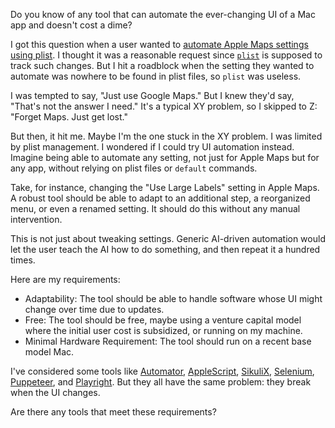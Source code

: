 Do you know of any tool that can automate the ever-changing UI of a Mac app and doesn't cost a dime?

I got this question when a user wanted to [automate Apple Maps settings using plist](https://github.com/8ta4/plist/issues/24#issuecomment-1931474720). I thought it was a reasonable request since [`plist`](https://github.com/8ta4/plist) is supposed to track such changes. But I hit a roadblock when the setting they wanted to automate was nowhere to be found in plist files, so `plist` was useless.

I was tempted to say, "Just use Google Maps." But I knew they'd say, "That's not the answer I need." It's a typical XY problem, so I skipped to Z: "Forget Maps. Just get lost."

But then, it hit me. Maybe I'm the one stuck in the XY problem. I was limited by plist management. I wondered if I could try UI automation instead. Imagine being able to automate any setting, not just for Apple Maps but for any app, without relying on plist files or `default` commands.

Take, for instance, changing the "Use Large Labels" setting in Apple Maps. A robust tool should be able to adapt to an additional step, a reorganized menu, or even a renamed setting. It should do this without any manual intervention.

This is not just about tweaking settings. Generic AI-driven automation would let the user teach the AI how to do something, and then repeat it a hundred times.

Here are my requirements:

- Adaptability: The tool should be able to handle software whose UI might change over time due to updates.
- Free: The tool should be free, maybe using a venture capital model where the initial user cost is subsidized, or running on my machine.
- Minimal Hardware Requirement: The tool should run on a recent base model Mac.

I've considered some tools like [Automator](https://support.apple.com/guide/automator/welcome/mac), [AppleScript](https://developer.apple.com/library/archive/documentation/AppleScript/Conceptual/AppleScriptLangGuide/introduction/ASLR_intro.html), [SikuliX](https://github.com/RaiMan/SikuliX1), [Selenium](https://github.com/SeleniumHQ/selenium), [Puppeteer](https://github.com/puppeteer/puppeteer), and [Playright](https://github.com/microsoft/playwright). But they all have the same problem: they break when the UI changes.

Are there any tools that meet these requirements?
